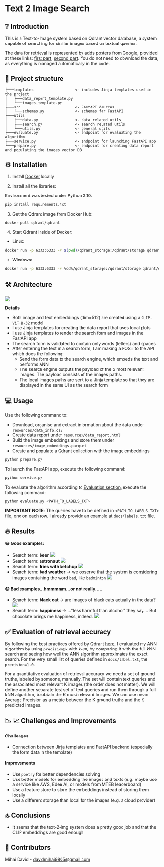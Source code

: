 # Text 2 Image Search


## :grey_question: Introduction
This is a Text-to-Image system based on Qdrant vector database, a system capable of searching for similar images based on textual queries.

The data for retrieval is represented by adds posters from Google, provided at these links: 
[first part](https://storage.googleapis.com/ads-dataset/subfolder-0.zip), [second part](https://storage.googleapis.com/ads-dataset/subfolder-0.zip).
You do not need to download the data, as everything is managed automatically in the code.

## :open_file_folder: Project structure
```
├───templates                   <- includes Jinja templates used in the project
│   ├───data_report_template.py
│   └───images_template.py
├───src                         <- FastAPI dources
│   └───schemas.py              <- schemas for FastAPI
├───utils
│   ├───data.py                 <- data related utils
│   ├───search.py               <- search related utils
│   └───utils.py                <- general utils
├───evaluate.py                 <- endpoint for evaluating the algorithm
├───service.py                  <- endpoint for launching FastAPI app
└───prepare.py                  <- endpoint for creating data report and populating the images vector DB
```

## :gear: Installation
1. Install [Docker](https://docs.docker.com/engine/install/) locally

2. Install all the libraries:

Environment was tested under Python 3.10.
```bash
pip install requirements.txt
```

3. Get the Qdrant image from Docker Hub:
```bash
docker pull qdrant/qdrant
```
4. Start Qdrant inside of Docker:

  - Linux:
```bash
docker run -p 6333:6333 -v $(pwd)/qdrant_storage:/qdrant/storage qdrant/qdrant
```
- Windows:
```bash
docker run -p 6333:6333 -v %cd%/qdrant_storage:/qdrant/storage qdrant/qdrant
```

## :hammer_and_wrench: Architecture

![](docs/architecture.jpg)

**Details**:
- Both image and text embeddings (dim=512) are created using a `CLIP-ViT-B-32` model
- I use Jinja templates for creating the data report that uses local plots
- I use Jinja templates to render the search form and images in the FastAPI app
- The search form is validated to contain only words (letters) and spaces
- After entering the text in a search form, I am making a POST to the API which does the following:
  - Send the form data to the search engine, which embeds the text and performs ANN
  - The search engine outputs the payload of the 5 most relevant images. The payload consists of the images paths.
  - The local images paths are sent to a Jinja template so that they are displayed in the same UI as the search form

## :computer: Usage
Use the following command to:
- Download, organise and extract information about the data under  `resources/data_info.csv`
- Create data report under `resources/data_report.html`
- Build the image embeddings and store them under `resources/image_embeddings.parquet`
- Create and populate a Qdrant collection with the image embeddings

```bash
python prepare.py
```

To launch the FastAPI app, execute the following command:
```bash
python service.py
```

To evaluate the algorithm according to [Evaluation section](#eval), execute the following command:
```bash
python evaluate.py <PATH_TO_LABELS_TXT>
```
**IMPORTANT NOTE**: The queries have to be defined in `<PATH_TO_LABELS_TXT>` file, one on each row.
I already provide an example at `docs/labels.txt` file.

## :fire: Results

#### :smiley: Good examples:
- Search term: **beer**
![](docs/beer.jpg)
- Search term: **astronaut**
![](docs/astronaut.jpg)
- Search term: **fries with ketchup**
![](docs/fries_with_ketchup.jpg)
- Search term: **bad weather** -> we observe that the system is considering images containing the word `bad`, like `badminton`
![](docs/bad_weather.jpg)

#### :disappointed: Bad examples...hmmmmm...or not really.....
- Search term: **black cat** -> are images of black cats actually in the data?
![](docs/black_cat.jpg)
- Search term: **happiness** -> ..."less harmful than alcohol" they say.... But chocolate brings me happiness, indeed.
![](docs/happiness.jpg)

## <a name="eval"></a> :white_check_mark: Evaluation of retrieval accuracy
By following the best practices offered by Qdrant [here](https://qdrant.tech/documentation/tutorials/retrieval-quality/),
I evaluated my ANN algorithm by using `precision@k` with `k=30`, by comparing it with the full kNN search and 
seeing how well the ANN algorithm approximates the exact search. For the very small list of queries defined in `docs/label.txt`, the `precision=1.0`.

For a quantitative evaluation of retrieval accuracy we need a set of ground truths, labeled by someone, manually.
The set will contain text queries and the associated most relevant K images (the order does not matter).
We will define another separate test set of text queries and run them through a full kNN algorithm, to obtain the K most relevant images.
We can use mean Average Precision as a metric between the K ground truths and the K predicted images.

## :chart_with_downwards_trend: :chart_with_upwards_trend: Challenges and Improvements

#### Challenges
- Connection between Jinja templates and FastAPI backend (especially the form data in the template)

#### Improvements
- Use `poetry` for better dependencies solving
- Use better models for embedding the images and texts (e.g. maybe use a service like AWS, Eden AI, or models from MTEB leaderboard)
- Use a feature store to store the embeddings instead of storing them locally
- Use a different storage than local for the images (e.g. a cloud provider)
## :top: Conclusions

- It seems that the text-2-img system does a pretty good job and that the CLIP embeddings are good enough

## :man: Contributors
Mihai David - [davidmihai9805@gmail.com](mailto:davidmihai9805@gmail.com)
